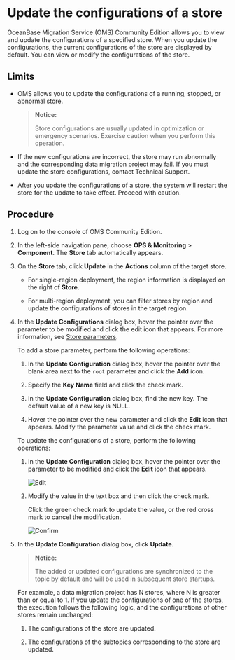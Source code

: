 # Update the configurations of a store

OceanBase Migration Service (OMS) Community Edition allows you to view and update the configurations of a specified store. When you update the configurations, the current configurations of the store are displayed by default. You can view or modify the configurations of the store.

## Limits

* OMS allows you to update the configurations of a running, stopped, or abnormal store.

   > **Notice:**
   >
   > Store configurations are usually updated in optimization or emergency scenarios. Exercise caution when you perform this operation.

* If the new configurations are incorrect, the store may run abnormally and the corresponding data migration project may fail. If you must update the store configurations, contact Technical Support.

* After you update the configurations of a store, the system will restart the store for the update to take effect. Proceed with caution.

## Procedure

1. Log on to the console of OMS Community Edition.

2. In the left-side navigation pane, choose **OPS & Monitoring** > **Component**. The **Store** tab automatically appears.

3. On the **Store** tab, click **Update** in the **Actions** column of the target store.

   * For single-region deployment, the region information is displayed on the right of **Store**.

   * For multi-region deployment, you can filter stores by region and update the configurations of stores in the target region.

4. In the **Update Configurations** dialog box, hover the pointer over the parameter to be modified and click the edit icon that appears. For more information, see [Store parameters](../../500.description-of-component-parameters/100.store-parameters/100.mysql-store.md).

   To add a store parameter, perform the following operations:

   1. In the **Update Configuration** dialog box, hover the pointer over the blank area next to the `root` parameter and click the **Add** icon.

   2. Specify the **Key Name** field and click the check mark.

   3. In the **Update Configuration** dialog box, find the new key. The default value of a new key is NULL.

   4. Hover the pointer over the new parameter and click the **Edit** icon that appears. Modify the parameter value and click the check mark.

   To update the configurations of a store, perform the following operations:

   1. In the **Update Configuration** dialog box, hover the pointer over the parameter to be modified and click the **Edit** icon that appears.

      ![Edit](https://help-static-aliyun-doc.aliyuncs.com/assets/img/en-US/7774229461/p313475.png)

   2. Modify the value in the text box and then click the check mark.

      Click the green check mark to update the value, or the red cross mark to cancel the modification.

      ![Confirm](https://help-static-aliyun-doc.aliyuncs.com/assets/img/en-US/6774229461/p313476.png)

5. In the **Update Configuration** dialog box, click **Update**.

   > **Notice:**
   >
   > The added or updated configurations are synchronized to the topic by default and will be used in subsequent store startups.

   For example, a data migration project has N stores, where N is greater than or equal to 1. If you update the configurations of one of the stores, the execution follows the following logic, and the configurations of other stores remain unchanged:

   1. The configurations of the store are updated.

   2. The configurations of the subtopics corresponding to the store are updated.
